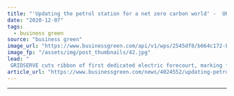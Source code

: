 ```yaml
---
title: "'Updating the petrol station for a net zero carbon world' -  UK's first Electric Forecourt opens for business"
date: "2020-12-07"
tags: 
  - business green
source: "business green"
image_url: "https://www.businessgreen.com/api/v1/wps/2545df8/b664c172-bd0f-47e5-81f2-1f3055e17299/1/GS-EF-Braintree-006-185x114.jpg"
image_fp: "/assets/img/post_thumbnails/42.jpg"
lead: "
 GRIDSERVE cuts ribbon of first dedicated electric forecourt, marking first step in £1bn plan to build nationwide network ..."
article_url: "https://www.businessgreen.com/news/4024552/updating-petrol-station-net-zero-carbon-world-uk-electric-forecourt-business"
---
```


---
